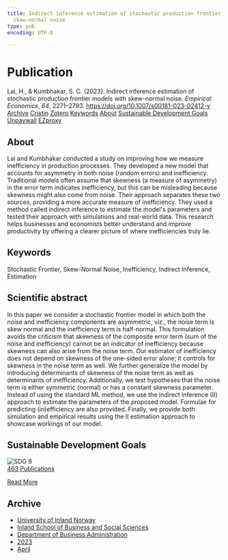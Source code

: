```yaml
---
title: Indirect inference estimation of stochastic production frontier models with
  skew-normal noise
type: pub
encoding: UTF-8

---
```

<h1>Publication</h1>
<article id="csl-bib-container-9C2HES5T" class="csl-bib-container">
  <div class="csl-bib-body"> <div class="csl-entry">Lai, H., &#38; Kumbhakar, S. C. (2023). Indirect inference estimation of stochastic production frontier models with skew-normal noise. <i>Empirical Economics</i>, <i>64</i>, 2271–2793. <a href="https://doi.org/10.1007/s00181-023-02412-y">https://doi.org/10.1007/s00181-023-02412-y</a></div> </div>
  <div class="csl-bib-buttons">
    <a href="#taxonomy-article-9C2HES5T" alt="archive" class="csl-bib-button">Archive</a>
    <a href="https://app.cristin.no/results/show.jsf?id=2142268" alt="Cristin" class="csl-bib-button">Cristin</a>
    <a href="http://zotero.org/groups/5881554/items/9C2HES5T" alt="Zotero" class="csl-bib-button">Zotero</a>
    <a href="#keywords-article-9C2HES5T" alt="keywords" class="csl-bib-button">Keywords</a>
    <a href="#about-article-9C2HES5T" alt="about_pub" class="csl-bib-button">About</a>
    <a href="#sdg-article-9C2HES5T" alt="sdg" class="csl-bib-button">Sustainable Development Goals</a>
    <a href="https://doi.org/10.1007/s00181-023-02412-y" alt="Unpaywall" class="csl-bib-button">Unpaywall</a>
    <a href="https://doi.org/10.1007/s00181-023-02412-y" alt="EZproxy" class="csl-bib-button">EZproxy</a>
  </div>
  <div id="csl-bib-meta-container-9C2HES5T"></div>
</article>
<div id="csl-bib-meta-9C2HES5T" class="csl-bib-meta">
  <article id="about-article-9C2HES5T" class="about_pub-article">
    <h1>About</h1>
    Lai and Kumbhakar conducted a study on improving how we measure inefficiency in production processes. They developed a new model that accounts for asymmetry in both noise (random errors) and inefficiency. Traditional models often assume that skewness (a measure of asymmetry) in the error term indicates inefficiency, but this can be misleading because skewness might also come from noise. Their approach separates these two sources, providing a more accurate measure of inefficiency. They used a method called indirect inference to estimate the model's parameters and tested their approach with simulations and real-world data. This research helps businesses and economists better understand and improve productivity by offering a clearer picture of where inefficiencies truly lie.
  </article>
  <article id="keywords-article-9C2HES5T" class="keywords-article">
    <h1>Keywords</h1>
    Stochastic Frontier, Skew-Normal Noise, Inefficiency, Indirect Inference, Estimation
  </article>
  <article id="abstract-article-9C2HES5T" class="abstract-article">
    <h1>Scientific abstract</h1>
    In this paper we consider a stochastic frontier model in which both the noise and 
inefficiency components are asymmetric, viz., the noise term is skew normal and the 
inefficiency term is half-normal. This formulation avoids the criticism that skewness 
of the composite error term (sum of the noise and inefficiency) cannot be an indicator 
of inefficiency because skewness can also arise from the noise term. Our estimator of 
inefficiency does not depend on skewness of the one-sided error alone; it controls for 
skewness in the noise term as well. We further generalize the model by introducing 
determinants of skewness of the noise term as well as determinants of inefficiency. 
Additionally, we test hypotheses that the noise term is either symmetric (normal) or 
has a constant skewness parameter. Instead of using the standard ML method, we 
use the indirect inference (II) approach to estimate the parameters of the proposed 
model. Formulae for predicting (in)efficiency are also provided. Finally, we provide 
both simulation and empirical results using the II estimation approach to showcase 
workings of our model.
  </article>
  <article id="sdg-article-9C2HES5T" class="sdg-article">
    <h1>Sustainable Development Goals</h1>
    <div class="sdg-container"><div id="sdg8" class="sdg">
        <img src="{{< params subfolder >}}images/sdg/sdg08_en.png" class="image" alt="SDG 8">
        <div class="sdg-overlay">
          <a href="{{< params subfolder >}}en/archive/?sdg=8#archive" class="sdg-publication-count"><span>463</span> Publications</a>
          <p><a href="https://sdgs.un.org/goals/goal8" class="sdg-read-more">Read More</a></p>
        </div>
      </div></div>
  </article>
  <article id="taxonomy-article-9C2HES5T" class="taxonomy-article">
    <h1>Archive</h1>
    <ul>
      <li><a href="{{< params subfolder >}}en/archive/?key=3DCRN523">University of Inland Norway</a></li>
      <li><a href="{{< params subfolder >}}en/archive/?key=DU8Q9LN9">Inland School of Business and Social Sciences</a></li>
      <li><a href="{{< params subfolder >}}en/archive/?key=3IQA89I8">Department of Business Administration</a></li>
      <li><a href="{{< params subfolder >}}en/archive/?key=RD9NIUZB">2023</a></li>
      <li><a href="{{< params subfolder >}}en/archive/?key=EAN3MD9Z">April</a></li>
    </ul>
  </article>
</div>
